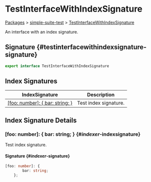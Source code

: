 # TestInterfaceWithIndexSignature

[Packages](./) &gt; [simple-suite-test](./simple-suite-test) &gt; [TestInterfaceWithIndexSignature](./simple-suite-test/testinterfacewithindexsignature-interface)

An interface with an index signature.

## Signature {#testinterfacewithindexsignature-signature}

```typescript
export interface TestInterfaceWithIndexSignature
```

## Index Signatures

| IndexSignature | Description |
| --- | --- |
| [\[foo: number\]: { bar: string; }](./simple-suite-test/testinterfacewithindexsignature-interface#_indexer_-indexsignature) | Test index signature. |

## Index Signature Details

### \[foo: number\]: { bar: string; } {#_indexer_-indexsignature}

Test index signature.

#### Signature {#_indexer_-signature}

```typescript
[foo: number]: {
        bar: string;
    };
```

